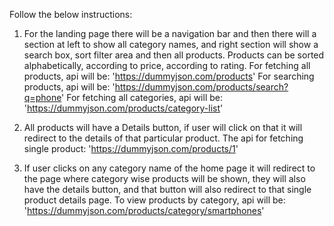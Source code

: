Follow the below instructions:

1. For the landing page there will be a navigation bar and then there will a section at left to show all category names, and right section will show a search box, sort filter area and then all products. Products can be sorted alphabetically, according to price, according to rating.
   For fetching all products, api will be: 'https://dummyjson.com/products'
   For searching products, api will be: 'https://dummyjson.com/products/search?q=phone'
   For fetching all categories, api will be: 'https://dummyjson.com/products/category-list'

2. All products will have a Details button, if user will click on that it will redirect to the details of that particular product.
   The api for fetching single product: 'https://dummyjson.com/products/1'
3. If user clicks on any category name of the home page it will redirect to the page where category wise products will be shown, they will also have the details button, and that button will also redirect to that single product details page.
   To view products by category, api will be: 'https://dummyjson.com/products/category/smartphones'

